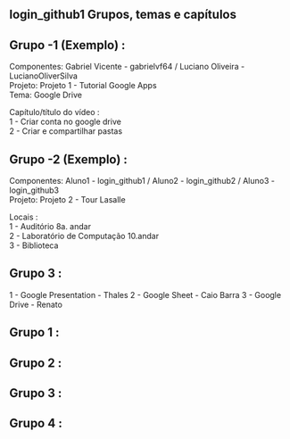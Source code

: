 login_github1 Grupos, temas e capítulos
--------------------------

Grupo -1 (Exemplo) :   
---------
Componentes: Gabriel Vicente - gabrielvf64 / Luciano Oliveira - LucianoOliverSilva  
Projeto: Projeto 1 - Tutorial Google Apps  
Tema: Google Drive  

Capítulo/título do vídeo :  
1 - Criar conta no google drive  
2 - Criar e compartilhar pastas


Grupo -2 (Exemplo) :   
---------  
Componentes: Aluno1 - login_github1 / Aluno2 - login_github2 / Aluno3 - login_github3  
Projeto: Projeto 2 - Tour Lasalle

Locais :  
1 - Auditório 8a. andar  
2 - Laboratório de Computação 10.andar  
3 - Biblioteca  

Grupo 3 :   
---------
1 - Google Presentation - Thales
2 - Google Sheet - Caio Barra
3 - Google Drive - Renato

Grupo 1 :   
---------  
Grupo 2 :   
---------  
Grupo 3 :   
---------  
Grupo 4 :   
---------  

